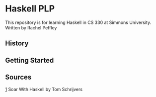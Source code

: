 # Haskell PLP
This repository is for learning Haskell in CS 330 at Simmons University.
Written by Rachel Peffley
## History
## Getting Started
## Sources
[1](https://learning.oreilly.com/library/view/soar-with-haskell/9781805128458/) Soar With Haskell by Tom Schrijvers
